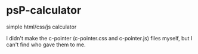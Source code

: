 # psP-calculator
simple html/css/js calculator


I didn't make the c-pointer (c-pointer.css and c-pointer.js) files myself, but I can't find who gave them to me.
